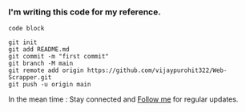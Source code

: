 ### I'm writing this code for my reference.

`
code block
`
```
git init
git add README.md
git commit -m "first commit"
git branch -M main
git remote add origin https://github.com/vijaypurohit322/Web-Scrapper.git
git push -u origin main
```
In the mean time : Stay connected and [Follow me](https://github.com/vijaypurohit322) for regular updates.
